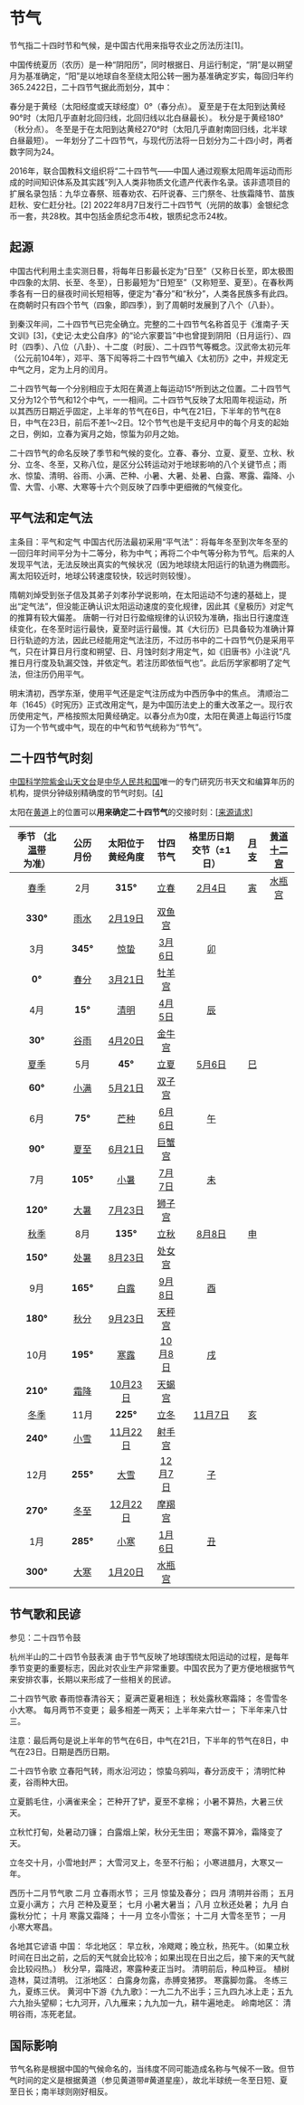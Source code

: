 # 节气

节气指二十四时节和气候，是中国古代用来指导农业之历法历注[1]。

中国传统夏历（农历）是一种“阴阳历”，同时根据日、月运行制定，“阴”是以朔望月为基准确定，“阳”是以地球自冬至绕太阳公转一圈为基准确定岁实，每回归年约365.2422日，二十四节气据此而划分，其中：

春分是于黄经（太阳经度或天球经度）0°（春分点）。
夏至是于在太阳到达黄经90°时（太阳几乎直射北回归线，北回归线以北白昼最长）。
秋分是于黄经180°（秋分点）。
冬至是于在太阳到达黄经270°时（太阳几乎直射南回归线，北半球白昼最短）。
一年划分了二十四节气，与现代历法将一日划分为二十四小时，两者数字同为24。

2016年，联合国教科文组织将“二十四节气——中国人通过观察太阳周年运动而形成的时间知识体系及其实践”列入人类非物质文化遗产代表作名录。该非遗项目的扩展名录包括：九华立春祭、班春劝农、石阡说春、三门祭冬、壮族霜降节、苗族赶秋、安仁赶分社。[2] 2022年8月7日发行二十四节气（光阴的故事）金银纪念币一套，共28枚。其中包括金质纪念币4枚，银质纪念币24枚。

## 起源

中国古代利用土圭实测日晷，将每年日影最长定为“日至”（又称日长至，即太极图中四象的太阴、长至、冬至），日影最短为“日短至”（又称短至、夏至）。在春秋两季各有一日的昼夜时间长短相等，便定为“春分”和“秋分”，人类各民族多有此四。在商朝时只有四个节气（四象，即四季），到了周朝时发展到了八个（八卦）。

到秦汉年间，二十四节气已完全确立。完整的二十四节气名称首见于《淮南子·天文训》[3]，《史记·太史公自序》的“论六家要旨”中也曾提到阴阳（日月运行）、四时（四季）、八位（八卦）、十二度（时辰）、二十四节气等概念。汉武帝太初元年（公元前104年），邓平、落下闳等将二十四节气编入《太初历》之中，并规定无中气之月，定为上月的闰月。

二十四节气每一个分别相应于太阳在黄道上每运动15°所到达之位置。二十四节气又分为12个节气和12个中气，一一相间。二十四节气反映了太阳周年视运动，所以其西历日期近乎固定，上半年的节气在6日，中气在21日，下半年的节气在8日，中气在23日，前后不差1～2日。12个节气也是干支纪月中的每个月支的起始之日，例如，立春为寅月之始，惊蜇为卯月之始。

二十四节气的命名反映了季节和气候的变化。立春、春分、立夏、夏至、立秋、秋分、立冬、冬至，又称八位，是区分公转运动对于地球影响的八个关键节点；雨水、惊蛰、清明、谷雨、小满、芒种、小暑、大暑、处暑、白露、寒露、霜降、小雪、大雪、小寒、大寒等十六个则反映了四季中更细微的气候变化。

## 平气法和定气法

主条目：平气和定气
中国古代历法最初采用“平气法”：将每年冬至到次年冬至的一回归年时间平分为十二等分，称为中气；再将二个中气等分称为节气。后来的人发现平气法，无法反映出真实的气候状况（因为地球绕太阳运行的轨道为椭圆形。离太阳较近时，地球公转速度较快，较远时则较慢）。

隋朝刘焯受到张子信及其弟子刘孝孙学说影响，在太阳运动不匀速的基础上，提出“定气法”，但没能正确认识太阳运动速度的变化规律，因此其《皇极历》对定气的推算有较大偏差。 唐朝一行对日行盈缩规律的认识较为准确，指出日行速度连续变化，在冬至时运行最快，夏至时运行最慢。其《大衍历》已具备较为准确计算日行轨迹的方法，因此已经能用定气法注历，不过历书中的二十四节气仍是采用平气，只在计算日月行度和朔望、日、月蚀时刻才用定气，如《旧唐书》小注说“凡推日月行度及轨漏交蚀，并依定气。若注历即依恒气也”。此后历学家都明了定气法，但注历仍用平气。

明末清初，西学东渐，使用平气还是定气注历成为中西历争中的焦点。 清顺治二年（1645）《时宪历》正式改用定气，是为中国历法史上的重大改革之一。现行农历使用定气，严格按照太阳黄经确定。以春分点为0度，太阳在黄道上每运行15度订为一个节气或中气，现在的中气和节气统称为“节气”。

## 二十四节气时刻

[中国科学院紫金山天文台](https://zh.wikipedia.org/wiki/中国科学院紫金山天文台)是[中华人民共和国](https://zh.wikipedia.org/wiki/中华人民共和国)唯一的专门研究历书天文和编算年历的机构，提供分钟级别精确度的节气时刻。[[4\]](https://zh.wikipedia.org/wiki/节气#cite_note-4)

太阳在[黄道](https://zh.wikipedia.org/wiki/黃道)上的位置可以**用来确定二十四节气**的交接时刻：[[来源请求\]](https://zh.wikipedia.org/wiki/Wikipedia:列明来源)

| 季节 （[北温带](https://zh.wikipedia.org/wiki/北温带) 为准） |                 公历 月份                  |                 太阳位于 黄经角度                  |                     廿四节气                     |             格里历日期 交节（±1日）              |  [月支](https://zh.wikipedia.org/wiki/地支)   | [黄道十二宫](https://zh.wikipedia.org/wiki/黄道十二宫) |
| :----------------------------------------------------------: | :----------------------------------------: | :------------------------------------------------: | :----------------------------------------------: | :----------------------------------------------: | :-------------------------------------------: | :----------------------------------------------------: |
|          [春季](https://zh.wikipedia.org/wiki/春季)          |                    2月                     |                      **315°**                      |    [立春](https://zh.wikipedia.org/wiki/立春)    |  [2月4日](https://zh.wikipedia.org/wiki/2月4日)  |    [寅](https://zh.wikipedia.org/wiki/寅)     |     [水瓶宫](https://zh.wikipedia.org/wiki/水瓶宮)     |
|                           **330°**                           | [雨水](https://zh.wikipedia.org/wiki/雨水) |  [2月19日](https://zh.wikipedia.org/wiki/2月19日)  |  [双鱼宫](https://zh.wikipedia.org/wiki/雙魚宮)  |                                                  |                                               |                                                        |
|                             3月                              |                  **345°**                  |     [惊蛰](https://zh.wikipedia.org/wiki/驚蟄)     |  [3月6日](https://zh.wikipedia.org/wiki/3月6日)  |      [卯](https://zh.wikipedia.org/wiki/卯)      |                                               |                                                        |
|                            **0°**                            | [春分](https://zh.wikipedia.org/wiki/春分) |  [3月21日](https://zh.wikipedia.org/wiki/3月21日)  |  [牡羊宫](https://zh.wikipedia.org/wiki/牡羊宮)  |                                                  |                                               |                                                        |
|                             4月                              |                  **15°**                   |     [清明](https://zh.wikipedia.org/wiki/清明)     |  [4月5日](https://zh.wikipedia.org/wiki/4月5日)  |      [辰](https://zh.wikipedia.org/wiki/辰)      |                                               |                                                        |
|                           **30°**                            | [谷雨](https://zh.wikipedia.org/wiki/穀雨) |  [4月20日](https://zh.wikipedia.org/wiki/4月20日)  |  [金牛宫](https://zh.wikipedia.org/wiki/金牛宮)  |                                                  |                                               |                                                        |
|          [夏季](https://zh.wikipedia.org/wiki/夏季)          |                    5月                     |                      **45°**                       |    [立夏](https://zh.wikipedia.org/wiki/立夏)    |  [5月6日](https://zh.wikipedia.org/wiki/5月6日)  |    [巳](https://zh.wikipedia.org/wiki/巳)     |                                                        |
|                           **60°**                            | [小满](https://zh.wikipedia.org/wiki/小滿) |  [5月21日](https://zh.wikipedia.org/wiki/5月21日)  |  [双子宫](https://zh.wikipedia.org/wiki/雙子宮)  |                                                  |                                               |                                                        |
|                             6月                              |                  **75°**                   |     [芒种](https://zh.wikipedia.org/wiki/芒種)     |  [6月6日](https://zh.wikipedia.org/wiki/6月6日)  |      [午](https://zh.wikipedia.org/wiki/午)      |                                               |                                                        |
|                           **90°**                            | [夏至](https://zh.wikipedia.org/wiki/夏至) |  [6月21日](https://zh.wikipedia.org/wiki/6月21日)  |  [巨蟹宫](https://zh.wikipedia.org/wiki/巨蟹宮)  |                                                  |                                               |                                                        |
|                             7月                              |                  **105°**                  |     [小暑](https://zh.wikipedia.org/wiki/小暑)     |  [7月7日](https://zh.wikipedia.org/wiki/7月7日)  |      [未](https://zh.wikipedia.org/wiki/未)      |                                               |                                                        |
|                           **120°**                           | [大暑](https://zh.wikipedia.org/wiki/大暑) |  [7月23日](https://zh.wikipedia.org/wiki/7月23日)  |  [狮子宫](https://zh.wikipedia.org/wiki/獅子宮)  |                                                  |                                               |                                                        |
|          [秋季](https://zh.wikipedia.org/wiki/秋季)          |                    8月                     |                      **135°**                      |    [立秋](https://zh.wikipedia.org/wiki/立秋)    |  [8月8日](https://zh.wikipedia.org/wiki/8月8日)  | [申](https://zh.wikipedia.org/wiki/申_(地支)) |                                                        |
|                           **150°**                           | [处暑](https://zh.wikipedia.org/wiki/處暑) |  [8月23日](https://zh.wikipedia.org/wiki/8月23日)  |  [处女宫](https://zh.wikipedia.org/wiki/處女宮)  |                                                  |                                               |                                                        |
|                             9月                              |                  **165°**                  |     [白露](https://zh.wikipedia.org/wiki/白露)     |  [9月8日](https://zh.wikipedia.org/wiki/9月8日)  |      [酉](https://zh.wikipedia.org/wiki/酉)      |                                               |                                                        |
|                           **180°**                           | [秋分](https://zh.wikipedia.org/wiki/秋分) |  [9月23日](https://zh.wikipedia.org/wiki/9月23日)  |  [天秤宫](https://zh.wikipedia.org/wiki/天秤宮)  |                                                  |                                               |                                                        |
|                             10月                             |                  **195°**                  |     [寒露](https://zh.wikipedia.org/wiki/寒露)     | [10月8日](https://zh.wikipedia.org/wiki/10月8日) |      [戌](https://zh.wikipedia.org/wiki/戌)      |                                               |                                                        |
|                           **210°**                           | [霜降](https://zh.wikipedia.org/wiki/霜降) | [10月23日](https://zh.wikipedia.org/wiki/10月23日) |  [天蝎宫](https://zh.wikipedia.org/wiki/天蝎宫)  |                                                  |                                               |                                                        |
|          [冬季](https://zh.wikipedia.org/wiki/冬季)          |                    11月                    |                      **225°**                      |    [立冬](https://zh.wikipedia.org/wiki/立冬)    | [11月7日](https://zh.wikipedia.org/wiki/11月7日) |    [亥](https://zh.wikipedia.org/wiki/亥)     |                                                        |
|                           **240°**                           | [小雪](https://zh.wikipedia.org/wiki/小雪) | [11月22日](https://zh.wikipedia.org/wiki/11月22日) |  [射手宫](https://zh.wikipedia.org/wiki/射手宫)  |                                                  |                                               |                                                        |
|                             12月                             |                  **255°**                  |     [大雪](https://zh.wikipedia.org/wiki/大雪)     | [12月7日](https://zh.wikipedia.org/wiki/12月7日) |  [子](https://zh.wikipedia.org/wiki/子_(地支))   |                                               |                                                        |
|                           **270°**                           | [冬至](https://zh.wikipedia.org/wiki/冬至) | [12月22日](https://zh.wikipedia.org/wiki/12月22日) |  [摩羯宫](https://zh.wikipedia.org/wiki/摩羯宮)  |                                                  |                                               |                                                        |
|                             1月                              |                  **285°**                  |     [小寒](https://zh.wikipedia.org/wiki/小寒)     |  [1月6日](https://zh.wikipedia.org/wiki/1月6日)  |  [丑](https://zh.wikipedia.org/wiki/丑_(地支))   |                                               |                                                        |
|                           **300°**                           | [大寒](https://zh.wikipedia.org/wiki/大寒) |  [1月20日](https://zh.wikipedia.org/wiki/1月20日)  |  [水瓶宫](https://zh.wikipedia.org/wiki/水瓶宮)  |                                                  |                                               |                                                        |

## 节气歌和民谚

参见：二十四节令鼓

杭州半山的二十四节令鼓表演
由于节气反映了地球围绕太阳运动的过程，是每年季节变更的重要标志，因此对农业生产非常重要。中国农民为了更方便地根据节气来安排农事，长期以来形成了一些相关的民谚。

二十四节气歌
春雨惊春清谷天；
夏满芒夏暑相连；
秋处露秋寒霜降；
冬雪雪冬小大寒。
每月两节不变更；
最多相差一两天；
上半年来六廿一；
下半年来八廿三。

注意：最后两句是说上半年的节气在6日，中气在21日，下半年的节气在8日，中气在23日。日期是西历日期。

二十四节令歌
立春阳气转，雨水沿河边；
惊蛰乌鸦叫，春分沥皮干；
清明忙种麦，谷雨种大田。

立夏鹅毛住，小满雀来全；
芒种开了铲，夏至不拿棉；
小暑不算热，大暑三伏天。

立秋忙打甸，处暑动刀镰；
白露烟上架，秋分无生田；
寒露不算冷，霜降变了天。

立冬交十月，小雪地封严；
大雪河叉上，冬至不行船；
小寒进腊月，大寒又一年。

西历十二月节气歌
二月 立春雨水节；
三月 惊蛰及春分；
四月 清明并谷雨；
五月 立夏小满方；
六月 芒种及夏至；
七月 小暑大暑当；
八月 立秋还处暑；
九月 白露秋分忙；
十月 寒露又霜降；
十一月 立冬小雪张；
十二月 大雪冬至节；
一月 小寒大寒昌。

各地其它谚语
中国：
华北地区：
早立秋，冷飕飕；晚立秋，热死牛。（如果立秋时间在日出之前，之后的天气就会比较冷；如果出现在日出之后，接下来的天气就会比较闷热。）
秋分早，霜降迟，寒露种麦正当时。
清明前后，种瓜种豆。
植树造林，莫过清明。
江浙地区：
白露身勿露，赤膊变猪猡。
寒露脚勿露。
冬练三九，夏练三伏。
黄河中下游《九九歌》：一九二九不出手；三九四九冰上走；五九六九抬头望柳；七九河开，八九雁来；九九加一九，耕牛遍地走。
岭南地区：
清明谷雨，冻死老鼠。

## 国际影响

节气名称是根据中国的气候命名的，当纬度不同可能造成名称与气候不一致。但节气时间的定义是根据黄道（参见黄道带#黄道星座），故北半球统一冬至日短、夏至日长；南半球则刚好相反。